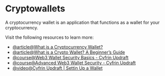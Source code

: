 # Cryptowallets

A cryptocurrency wallet is an application that functions as a wallet for your cryptocurrency.

Visit the following resources to learn more:

- [@article@What is a Cryptocurrency Wallet?](https://www.investopedia.com/terms/b/bitcoin-wallet.asp)
- [@article@What is a Crypto Wallet? A Beginner’s Guide](https://crypto.com/university/crypto-wallets)
- [@course@Web3 Wallet Security Basics - Cyfrin Updraft](https://updraft.cyfrin.io/courses/web3-wallet-security-basics)
- [@course@Advanced Web3 Wallet Security - Cyfrin Updraft](https://updraft.cyfrin.io/courses/advanced-web3-wallet-security)
- [@video@Cyfrin Updraft | Settin Up a Wallet](https://updraft.cyfrin.io/courses/blockchain-basics/basics/setting-up-your-wallet)
